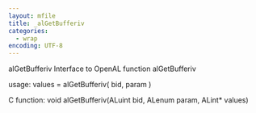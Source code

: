 ```yaml
---
layout: mfile
title: _alGetBufferiv
categories:
  - wrap
encoding: UTF-8
---
```


alGetBufferiv  Interface to OpenAL function alGetBufferiv

usage:  values = alGetBufferiv( bid, param )

C function:  void alGetBufferiv(ALuint bid, ALenum param, ALint\* values)